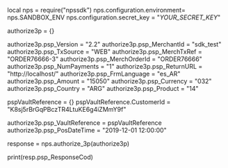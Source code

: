 local nps = require("npssdk")
nps.configuration.environment= nps.SANDBOX_ENV
nps.configuration.secret_key = "_YOUR_SECRET_KEY_"


authorize3p = {}

authorize3p.psp_Version = "2.2"
authorize3p.psp_MerchantId = "sdk_test"
authorize3p.psp_TxSource = "WEB"
authorize3p.psp_MerchTxRef = "ORDER76666-3"
authorize3p.psp_MerchOrderId = "ORDER76666"
authorize3p.psp_NumPayments = "1"
authorize3p.psp_ReturnURL = "http://localhost/"
authorize3p.psp_FrmLanguage = "es_AR"
authorize3p.psp_Amount = "15050"
authorize3p.psp_Currency = "032"
authorize3p.psp_Country = "ARG"
authorize3p.psp_Product = "14"

pspVaultReference = {}
pspVaultReference.CustomerId = "K8sj5rBrGqPBczTR4LtuKE6g4iZMmY9f"

authorize3p.psp_VaultReference = pspVaultReference
authorize3p.psp_PosDateTime = "2019-12-01 12:00:00"

response = nps.authorize_3p(authorize3p)

print(resp.psp_ResponseCod)
